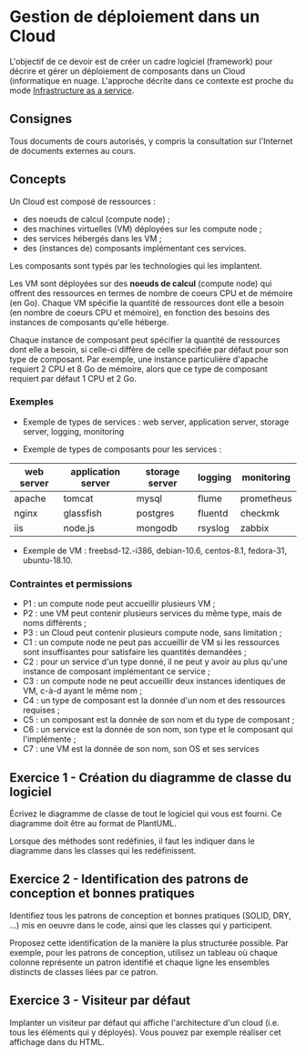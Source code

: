 # Gestion de déploiement dans un Cloud

L'objectif de ce devoir est de créer un cadre logiciel (framework) pour décrire et gérer un déploiement de composants 
dans un Cloud (informatique en nuage. L'approche décrite dans ce contexte est proche du mode 
[Infrastructure as a service](https://en.wikipedia.org/wiki/Cloud_computing#Service_models).

## Consignes
Tous documents de cours autorisés, y compris la consultation sur l'Internet de documents
externes au cours.
## Concepts
Un Cloud est composé de ressources :
 - des noeuds de calcul (compute node) ;
 - des machines virtuelles (VM) déployées sur les compute node ;
 - des services hébergés dans les VM ;
 - des (instances de) composants implémentant ces services.
 
Les composants sont typés par les technologies qui les implantent.

Les VM sont déployées sur des **noeuds de calcul** (compute node) qui offrent des ressources en termes
de nombre de coeurs CPU et de mémoire (en Go). Chaque VM spécifie la quantité de ressources dont elle a besoin
(en nombre de coeurs CPU et mémoire), en fonction des besoins des instances de composants qu'elle héberge.

Chaque instance de composant peut spécifier la quantité de ressources dont elle a besoin,
si celle-ci diffère de celle spécifiée par défaut pour son type de composant.
Par exemple, une instance particulière d'apache requiert 2 CPU et 8 Go de mémoire, 
alors que ce type de composant requiert par défaut 1 CPU et 2 Go.


### Exemples
- Exemple de types de services : web server, application server, storage server, logging, monitoring

- Exemple de types de composants pour les services :

| web server | application server | storage server | logging | monitoring |
| ---------- | -------------------|--------------- |-------- |----------- | 
| apache     | tomcat             | mysql          | flume   | prometheus |
| nginx      | glassfish          | postgres       | fluentd | checkmk    |
| iis        | node.js            | mongodb        | rsyslog | zabbix     |


- Exemple de VM : freebsd-12.-i386, debian-10.6, centos-8.1, fedora-31, ubuntu-18.10.
 
### Contraintes et permissions
- P1 : un compute node peut accueillir plusieurs VM ; 
- P2 : une VM peut contenir plusieurs services du même type, mais de noms différents ;
- P3 : un Cloud peut contenir plusieurs compute node, sans limitation ; 
- C1 : un compute node ne peut pas accueillir de VM si les ressources sont insuffisantes 
pour satisfaire les quantités demandées ;
- C2 : pour un service d'un type donné, il ne peut y avoir au plus qu'une instance de composant implémentant ce service ;
- C3 : un compute node ne peut accueillir deux instances identiques de VM, c-à-d ayant
le même nom ;
- C4 : un type de composant est la donnée d'un nom et des ressources requises ;
- C5 : un composant est la donnée de son nom et du type de composant ;
- C6 : un service est la donnée de son nom, son type et le composant qui l'implémente ;
- C7 : une VM est la donnée de son nom, son OS et ses services  

## Exercice 1 - Création du diagramme de classe du logiciel

Écrivez le diagramme de classe de tout le logiciel qui vous est fourni.
Ce diagramme doit être au format de PlantUML.

Lorsque des méthodes sont redéfinies, il faut les indiquer dans le diagramme
dans les classes qui les redéfinissent.

## Exercice 2 - Identification des patrons de conception et bonnes pratiques
Identifiez tous les patrons de conception et bonnes pratiques (SOLID, DRY, ...)
 mis en oeuvre dans le code, ainsi que les classes qui y participent.
 
 Proposez cette identification de la manière la plus structurée possible. 
 Par exemple, pour les patrons de conception, utilisez un tableau 
  où chaque colonne représente un patron identifié et chaque ligne
 les ensembles distincts de classes liées par ce patron.

## Exercice 3 - Visiteur par défaut
Implanter un visiteur par défaut qui affiche 
l'architecture d'un cloud (i.e. tous les éléments qui y déployés).
Vous pouvez par exemple réaliser cet affichage dans du HTML.
